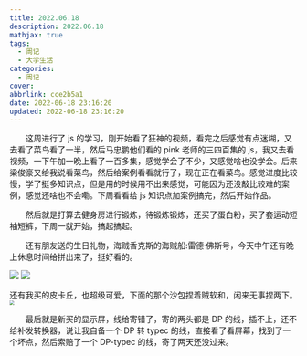 ```yaml
---
title: 2022.06.18
description: 2022.06.18
mathjax: true
tags:
  - 周记
  - 大学生活
categories:
  - 周记
cover:
abbrlink: cce2b5a1
date: 2022-06-18 23:16:20
updated: 2022-06-18 23:16:20
---
```


&emsp;&emsp;这周进行了 js 的学习，刚开始看了狂神的视频，看完之后感觉有点迷糊，又去看了菜鸟看了一半，然后马忠鹏他们看的 pink 老师的三四百集的 js，我又去看视频，一下午加一晚上看了一百多集，感觉学会了不少，又感觉啥也没学会。后来梁俊豪又给我说看菜鸟，然后给案例看看就行了，现在正在看菜鸟。感觉进度比较慢，学了挺多知识点，但是用的时候用不出来感觉，可能因为还没敲比较难的案例，感觉还啥也不会嘞。下周看看给 js 知识点加案例搞完，然后开始作品。

&emsp;&emsp;然后就是打算去健身房进行锻炼，待锻炼锻炼，还买了蛋白粉，买了套运动短袖短裤，下周一就开始，搞起搞起。

&emsp;&emsp;还有朋友送的生日礼物，海贼香克斯的海贼船:雷德·佛斯号，今天中午还有晚上休息时间给拼出来了，挺好看的。

<div class='blog-img'>
  <img src="https://fastly.jsdelivr.net/gh/1405720461/blog_img@main/weekly_report/11.webp" />
  <img src="https://fastly.jsdelivr.net/gh/1405720461/blog_img@main/weekly_report/12.webp" />
</div>

还有我买的皮卡丘，也超级可爱，下面的那个沙包捏着贼软和，闲来无事捏两下。
<img src="https://fastly.jsdelivr.net/gh/1405720461/blog_img@main/weekly_report/13.webp" style="zoom:50%;" />

&emsp;&emsp;最后就是新买的显示屏，线给寄错了，寄的两头都是 DP 的线，插不上，还不给补发转换器，说让我自备一个 DP 转 typec 的线，直接看了看屏幕，找到了一个坏点，然后索赔了一个 DP-typec 的线，寄了两天还没过来。
